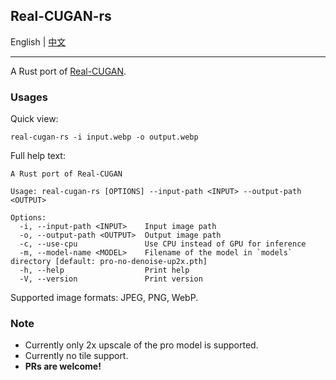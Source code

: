 ## Real-CUGAN-rs

English | [中文](./README_zh.md)

---

A Rust port of [Real-CUGAN](https://github.com/bilibili/ailab/tree/main/Real-CUGAN).

### Usages

Quick view:

```shell
real-cugan-rs -i input.webp -o output.webp
```

Full help text:

```console
A Rust port of Real-CUGAN

Usage: real-cugan-rs [OPTIONS] --input-path <INPUT> --output-path <OUTPUT>

Options:
  -i, --input-path <INPUT>    Input image path
  -o, --output-path <OUTPUT>  Output image path
  -c, --use-cpu               Use CPU instead of GPU for inference
  -m, --model-name <MODEL>    Filename of the model in `models` directory [default: pro-no-denoise-up2x.pth]
  -h, --help                  Print help
  -V, --version               Print version
```

Supported image formats: JPEG, PNG, WebP.

### Note

- Currently only 2x upscale of the pro model is supported.
- Currently no tile support.
- **PRs are welcome!**
